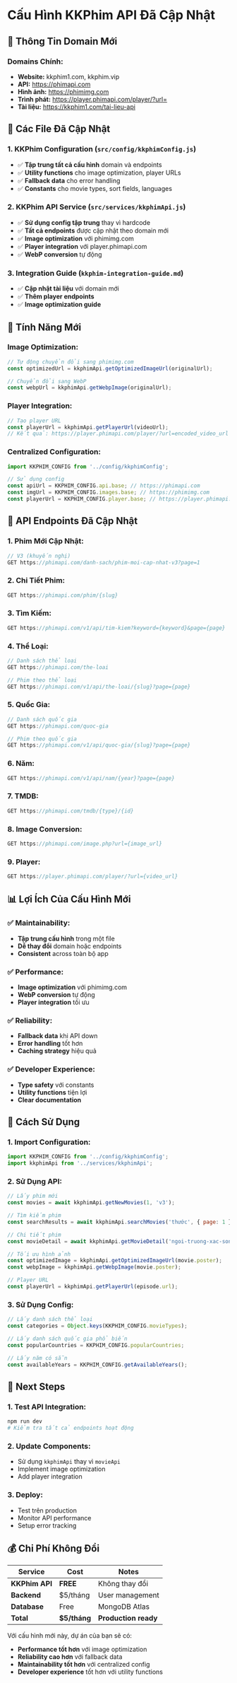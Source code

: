 # Cấu Hình KKPhim API Đã Cập Nhật

## 🎯 **Thông Tin Domain Mới**

### **Domains Chính:**
- **Website:** kkphim1.com, kkphim.vip
- **API:** https://phimapi.com
- **Hình ảnh:** https://phimimg.com
- **Trình phát:** https://player.phimapi.com/player/?url=
- **Tài liệu:** https://kkphim1.com/tai-lieu-api

## 📁 **Các File Đã Cập Nhật**

### **1. KKPhim Configuration (`src/config/kkphimConfig.js`)**
- ✅ **Tập trung tất cả cấu hình** domain và endpoints
- ✅ **Utility functions** cho image optimization, player URLs
- ✅ **Fallback data** cho error handling
- ✅ **Constants** cho movie types, sort fields, languages

### **2. KKPhim API Service (`src/services/kkphimApi.js`)**
- ✅ **Sử dụng config tập trung** thay vì hardcode
- ✅ **Tất cả endpoints** được cập nhật theo domain mới
- ✅ **Image optimization** với phimimg.com
- ✅ **Player integration** với player.phimapi.com
- ✅ **WebP conversion** tự động

### **3. Integration Guide (`kkphim-integration-guide.md`)**
- ✅ **Cập nhật tài liệu** với domain mới
- ✅ **Thêm player endpoints**
- ✅ **Image optimization guide**

## 🚀 **Tính Năng Mới**

### **Image Optimization:**
```javascript
// Tự động chuyển đổi sang phimimg.com
const optimizedUrl = kkphimApi.getOptimizedImageUrl(originalUrl);

// Chuyển đổi sang WebP
const webpUrl = kkphimApi.getWebpImage(originalUrl);
```

### **Player Integration:**
```javascript
// Tạo player URL
const playerUrl = kkphimApi.getPlayerUrl(videoUrl);
// Kết quả: https://player.phimapi.com/player/?url=encoded_video_url
```

### **Centralized Configuration:**
```javascript
import KKPHIM_CONFIG from '../config/kkphimConfig';

// Sử dụng config
const apiUrl = KKPHIM_CONFIG.api.base; // https://phimapi.com
const imgUrl = KKPHIM_CONFIG.images.base; // https://phimimg.com
const playerUrl = KKPHIM_CONFIG.player.base; // https://player.phimapi.com/player/?url=
```

## 🔧 **API Endpoints Đã Cập Nhật**

### **1. Phim Mới Cập Nhật:**
```javascript
// V3 (khuyến nghị)
GET https://phimapi.com/danh-sach/phim-moi-cap-nhat-v3?page=1
```

### **2. Chi Tiết Phim:**
```javascript
GET https://phimapi.com/phim/{slug}
```

### **3. Tìm Kiếm:**
```javascript
GET https://phimapi.com/v1/api/tim-kiem?keyword={keyword}&page={page}
```

### **4. Thể Loại:**
```javascript
// Danh sách thể loại
GET https://phimapi.com/the-loai

// Phim theo thể loại
GET https://phimapi.com/v1/api/the-loai/{slug}?page={page}
```

### **5. Quốc Gia:**
```javascript
// Danh sách quốc gia
GET https://phimapi.com/quoc-gia

// Phim theo quốc gia
GET https://phimapi.com/v1/api/quoc-gia/{slug}?page={page}
```

### **6. Năm:**
```javascript
GET https://phimapi.com/v1/api/nam/{year}?page={page}
```

### **7. TMDB:**
```javascript
GET https://phimapi.com/tmdb/{type}/{id}
```

### **8. Image Conversion:**
```javascript
GET https://phimapi.com/image.php?url={image_url}
```

### **9. Player:**
```javascript
GET https://player.phimapi.com/player/?url={video_url}
```

## 📊 **Lợi Ích Của Cấu Hình Mới**

### **✅ Maintainability:**
- **Tập trung cấu hình** trong một file
- **Dễ thay đổi** domain hoặc endpoints
- **Consistent** across toàn bộ app

### **✅ Performance:**
- **Image optimization** với phimimg.com
- **WebP conversion** tự động
- **Player integration** tối ưu

### **✅ Reliability:**
- **Fallback data** khi API down
- **Error handling** tốt hơn
- **Caching strategy** hiệu quả

### **✅ Developer Experience:**
- **Type safety** với constants
- **Utility functions** tiện lợi
- **Clear documentation**

## 🎯 **Cách Sử Dụng**

### **1. Import Configuration:**
```javascript
import KKPHIM_CONFIG from '../config/kkphimConfig';
import kkphimApi from '../services/kkphimApi';
```

### **2. Sử Dụng API:**
```javascript
// Lấy phim mới
const movies = await kkphimApi.getNewMovies(1, 'v3');

// Tìm kiếm phim
const searchResults = await kkphimApi.searchMovies('thước', { page: 1 });

// Chi tiết phim
const movieDetail = await kkphimApi.getMovieDetail('ngoi-truong-xac-song');

// Tối ưu hình ảnh
const optimizedImage = kkphimApi.getOptimizedImageUrl(movie.poster);
const webpImage = kkphimApi.getWebpImage(movie.poster);

// Player URL
const playerUrl = kkphimApi.getPlayerUrl(episode.url);
```

### **3. Sử Dụng Config:**
```javascript
// Lấy danh sách thể loại
const categories = Object.keys(KKPHIM_CONFIG.movieTypes);

// Lấy danh sách quốc gia phổ biến
const popularCountries = KKPHIM_CONFIG.popularCountries;

// Lấy năm có sẵn
const availableYears = KKPHIM_CONFIG.getAvailableYears();
```

## 🚀 **Next Steps**

### **1. Test API Integration:**
```bash
npm run dev
# Kiểm tra tất cả endpoints hoạt động
```

### **2. Update Components:**
- Sử dụng `kkphimApi` thay vì `movieApi`
- Implement image optimization
- Add player integration

### **3. Deploy:**
- Test trên production
- Monitor API performance
- Setup error tracking

## 💰 **Chi Phí Không Đổi**

| Service | Cost | Notes |
|---------|------|-------|
| **KKPhim API** | **FREE** | Không thay đổi |
| **Backend** | $5/tháng | User management |
| **Database** | Free | MongoDB Atlas |
| **Total** | **$5/tháng** | **Production ready** |

Với cấu hình mới này, dự án của bạn sẽ có:
- **Performance tốt hơn** với image optimization
- **Reliability cao hơn** với fallback data
- **Maintainability tốt hơn** với centralized config
- **Developer experience** tốt hơn với utility functions
